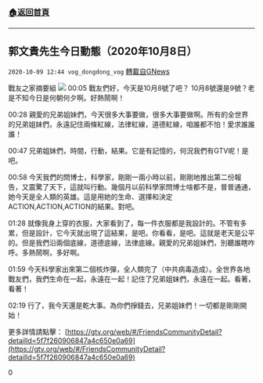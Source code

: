 ###  [:house:返回首頁](https://github.com/ourhimalayas/txt)
---

## 郭文貴先生今日動態（2020年10月8日）
`2020-10-09 12:44 vog_dongdong_vog` [轉載自GNews](https://gnews.org/zh-hant/413696/)

戰友之家摘要組
![]()![](https://s3.amazonaws.com/gnews-media-offload/wp-content/uploads/2020/10/09122419/image-56.png)
00:05 戰友們好，今天是10月8號了吧？ 10月8號還是9號？老是不知今日是何朝何夕啊。好熱鬧啊！

00:28 親愛的兄弟姐妹們，今天很多大事要做，很多大事要做啊。所有的全世界的兄弟姐妹們，永遠記住兩條紅線，法律紅線，道德紅線，咱誰都不怕！愛求誰誰誰！

00:47 兄弟姐妹們，時間，行動，結果。它是有記憶的，何況我們有GTV呢！是吧。

00:58 今天我們的閆博士，科學家，剛剛一兩小時以前，剛剛地推出第二份報告，又震驚了天下，這就叫行動。幾個月以前科學家閆博士啥都不是，普普通通，她今天是全人類的英雄。這是用她的生命、選擇和決定ACTION,ACTION,ACTION的結果。對吧。

01:28 就像我身上穿的衣服，大家看到了，每一件衣服都是我設計的。不管有多累，但是設計，它今天就出現了這結果，是吧。你看看，是吧。這就是老天是公平的。但是我們沿兩個底線，道德底線，法律底線。親愛的兄弟姐妹們，別聽誰瞎咋呼。多熱鬧啊，多好啊。

01:59 今天科學家出來第二個核炸彈，全人類完了（中共病毒造成）。全世界各地戰友們，我們生命在一起，永遠在一起！記住了兄弟姐妹們，永遠在一起。看著，看著！

02:19 行了，我今天還是乾大事。為你們掙錢去，兄弟姐妹們！一切都是剛剛開始！

更多詳情請點擊： [https://gtv.org/web/#/FriendsCommunityDetail?detailId=5f7f260906847a4c650e0a69](https://gtv.org/web/#/FriendsCommunityDetail?detailId=5f7f260906847a4c650e0a69)

0

